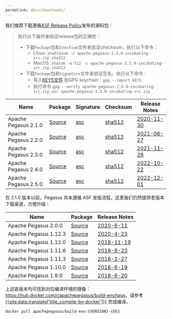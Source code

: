 ```yaml
---
permalink: docs/downloads/
---
```


我们推荐下载遵循[ASF Release Policy](http://www.apache.org/legal/release-policy.html)发布的源码包：
> 执行以下操作来验证release包的正确性：
> - 下载`Package`包和`Checksum`文件来验证checksum，执行以下命令：
>   - Linux: `sha512sum -c apache-pegasus-2.5.0-incubating-src.zip.sha512`
>   - MacOS: `shasum -a 512 -c apache-pegasus-2.5.0-incubating-src.zip.sha512`
> - 下载`Package`包和`Signature`文件来验证签名，执行以下命令：
>   - 导入[KEYS文件](https://downloads.apache.org/incubator/pegasus/KEYS) 到GPG keychain：`gpg --import KEYS`
>   - 执行命令 `gpg --verify apache-pegasus-2.5.0-incubating-src.zip.asc apache-pegasus-2.5.0-incubating-src.zip`

[2.1.0-src]: https://www.apache.org/dyn/closer.lua?path=/incubator/pegasus/2.1.0/apache-pegasus-2.1.0-incubating-src.zip
[2.1.0-asc]: https://downloads.apache.org/incubator/pegasus/2.1.0/apache-pegasus-2.1.0-incubating-src.zip.asc
[2.1.0-sha]: https://downloads.apache.org/incubator/pegasus/2.1.0/apache-pegasus-2.1.0-incubating-src.zip.sha512
[2.1.0-rn]: https://cwiki.apache.org/confluence/x/cxbZCQ
[2.2.0-src]: https://www.apache.org/dyn/closer.lua?path=/incubator/pegasus/2.2.0/apache-pegasus-2.2.0-incubating-src.zip
[2.2.0-asc]: https://downloads.apache.org/incubator/pegasus/2.2.0/apache-pegasus-2.2.0-incubating-src.zip.asc
[2.2.0-sha]: https://downloads.apache.org/incubator/pegasus/2.2.0/apache-pegasus-2.2.0-incubating-src.zip.sha512
[2.2.0-rn]: https://cwiki.apache.org/confluence/display/PEGASUS/Apache+Pegasus+2.2.0+Release+Notes
[2.3.0-src]: https://www.apache.org/dyn/closer.lua?path=/incubator/pegasus/2.3.0/apache-pegasus-2.3.0-incubating-src.zip
[2.3.0-asc]: https://downloads.apache.org/incubator/pegasus/2.3.0/apache-pegasus-2.3.0-incubating-src.zip.asc
[2.3.0-sha]: https://downloads.apache.org/incubator/pegasus/2.3.0/apache-pegasus-2.3.0-incubating-src.zip.sha512
[2.3.0-rn]: https://cwiki.apache.org/confluence/display/PEGASUS/Apache+Pegasus+2.3.0+Release+Notes
[2.4.0-src]: https://www.apache.org/dyn/closer.lua?path=/incubator/pegasus/2.4.0/apache-pegasus-2.4.0-incubating-src.zip
[2.4.0-asc]: https://downloads.apache.org/incubator/pegasus/2.4.0/apache-pegasus-2.4.0-incubating-src.zip.asc
[2.4.0-sha]: https://downloads.apache.org/incubator/pegasus/2.4.0/apache-pegasus-2.4.0-incubating-src.zip.sha512
[2.4.0-rn]: https://cwiki.apache.org/confluence/display/PEGASUS/Apache+Pegasus+2.4.0+Release+Notes
[2.5.0-src]: https://www.apache.org/dyn/closer.lua?path=/incubator/pegasus/2.5.0/apache-pegasus-2.5.0-incubating-src.zip
[2.5.0-asc]: https://downloads.apache.org/incubator/pegasus/2.5.0/apache-pegasus-2.5.0-incubating-src.zip.asc
[2.5.0-sha]: https://downloads.apache.org/incubator/pegasus/2.5.0/apache-pegasus-2.5.0-incubating-src.zip.sha512
[2.5.0-rn]: https://cwiki.apache.org/confluence/display/PEGASUS/Apache+Pegasus+2.5.0+Release+Notes

| Name                 | Package             | Signature        | Checksum            | Release Notes          |
|----------------------|---------------------|------------------|---------------------|------------------------|
| Apache Pegasus 2.1.0 | [Source][2.1.0-src] | [asc][2.1.0-asc] | [sha512][2.1.0-sha] | [2020-11-30][2.1.0-rn] |
| Apache Pegasus 2.2.0 | [Source][2.2.0-src] | [asc][2.2.0-asc] | [sha512][2.2.0-sha] | [2021-06-27][2.2.0-rn] |
| Apache Pegasus 2.3.0 | [Source][2.3.0-src] | [asc][2.3.0-asc] | [sha512][2.3.0-sha] | [2021-11-26][2.3.0-rn] |
| Apache Pegasus 2.4.0 | [Source][2.4.0-src] | [asc][2.4.0-asc] | [sha512][2.4.0-sha] | [2022-10-22][2.4.0-rn] |
| Apache Pegasus 2.5.0 | [Source][2.5.0-src] | [asc][2.5.0-asc] | [sha512][2.5.0-sha] | [2022-12-01][2.5.0-rn] |

在 2.1.0 版本以前，Pegasus 并未遵循 ASF 发版流程，这里我们仍然提供老版本下载渠道，方便升级：

[2.0.0-src]: https://github.com/apache/incubator-pegasus/releases/download/v2.0.0/apache-pegasus-2.0.0-incubating-src.zip
[2.0.0-rn]: https://github.com/apache/incubator-pegasus/releases/tag/v2.0.0
[1.12.3-src]: https://github.com/apache/incubator-pegasus/releases/download/v1.12.3/apache-pegasus-1.12.3-incubating-src.zip
[1.12.3-rn]: https://github.com/apache/incubator-pegasus/releases/tag/v1.12.3
[1.12.0-src]: https://github.com/apache/incubator-pegasus/releases/download/v1.12.0/apache-pegasus-1.12.0-incubating-src.zip
[1.12.0-rn]: https://github.com/apache/incubator-pegasus/releases/tag/v1.12.0
[1.11.6-src]: https://github.com/apache/incubator-pegasus/releases/download/v1.11.6/apache-pegasus-1.11.6-incubating-src.zip
[1.11.6-rn]: https://github.com/apache/incubator-pegasus/releases/tag/v1.11.6
[1.11.3-src]: https://github.com/apache/incubator-pegasus/releases/download/v1.11.3/apache-pegasus-1.11.3-incubating-src.zip
[1.11.3-rn]: https://github.com/apache/incubator-pegasus/releases/tag/v1.11.3
[1.10.0-src]: https://github.com/apache/incubator-pegasus/releases/download/v1.10.0/apache-pegasus-1.10.0-incubating-src.zip
[1.10.0-rn]: https://github.com/apache/incubator-pegasus/releases/tag/v1.10.0
[1.9.0-src]: https://github.com/apache/incubator-pegasus/releases/download/v1.9.0/apache-pegasus-1.9.0-incubating-src.zip
[1.9.0-rn]: https://github.com/apache/incubator-pegasus/releases/tag/v1.9.0

| Name                  | Package              | Release Notes           |
|-----------------------|----------------------|-------------------------|
| Apache Pegasus 2.0.0  | [Source][2.0.0-src]  | [2020-6-11][2.0.0-rn]   |
| Apache Pegasus 1.12.3 | [Source][1.12.3-src] | [2020-4-23][1.12.3-rn]  |
| Apache Pegasus 1.12.0 | [Source][1.12.0-src] | [2019-11-19][1.12.0-rn] |
| Apache Pegasus 1.11.6 | [Source][1.11.6-src] | [2019-8-23][1.11.6-rn]  |
| Apache Pegasus 1.11.3 | [Source][1.11.3-src] | [2019-2-27][1.11.3-rn]  |
| Apache Pegasus 1.10.0 | [Source][1.10.0-src] | [2018-6-19][1.10.0-rn]  |
| Apache Pegasus 1.9.0  | [Source][1.9.0-src]  | [2018-6-20][1.9.0-rn]   |

上述各版本均可找到对应编译环境的镜像：<https://hub.docker.com/r/apachepegasus/build-env/tags>，请参考 [{{site.data.translate['title_compile-by-docker']}}](/docs/build/compile-by-docker/) 完成编译。

```
docker pull apachepegasus/build-env:{VERSION}-{OS}
```
